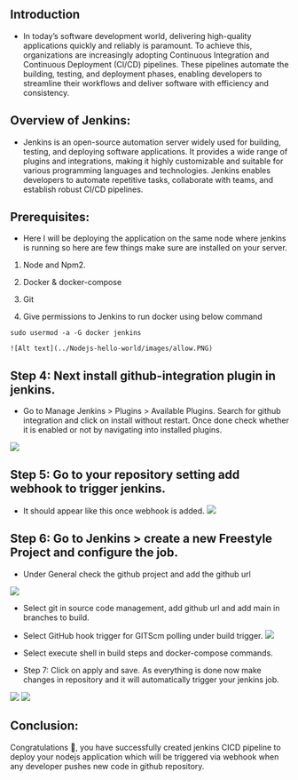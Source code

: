 ## Introduction

- In today’s software development world, delivering high-quality applications quickly and reliably is paramount. To achieve this, organizations are increasingly adopting Continuous Integration and Continuous Deployment (CI/CD) pipelines. These pipelines automate the building, testing, and deployment phases, enabling developers to streamline their workflows and deliver software with efficiency and consistency.

## Overview of Jenkins:

- Jenkins is an open-source automation server widely used for building, testing, and deploying software applications. It provides a wide range of plugins and integrations, making it highly customizable and suitable for various programming languages and technologies. Jenkins enables developers to automate repetitive tasks, collaborate with teams, and establish robust CI/CD pipelines.

## Prerequisites:

- Here I will be deploying the application on the same node where jenkins is running so here are few things make sure are installed on your server.

1. Node and Npm2.

2. Docker & docker-compose

3. Git

4. Give permissions to Jenkins to run docker using below command

`sudo usermod -a -G docker jenkins`

`![Alt text](../Nodejs-hello-world/images/allow.PNG)`

## Step 4: Next install github-integration plugin in jenkins.

- Go to Manage Jenkins > Plugins > Available Plugins. Search for github integration and click on install without restart. Once done check whether it is enabled or not by navigating into installed plugins.

![](../Nodejs-hello-world/images/github-inte.PNG)

## Step 5: Go to your repository setting add webhook to trigger jenkins.

- It should appear like this once webhook is added.
  ![](../Nodejs-hello-world/images/succesful.PNG)

## Step 6: Go to Jenkins > create a new Freestyle Project and configure the job.

- Under General check the github project and add the github url

![](../Nodejs-hello-world/images/github-url.PNG)

- Select git in source code management, add github url and add main in branches to build.

- Select GitHub hook trigger for GITScm polling under build trigger.
  ![](../Nodejs-hello-world/images/build.PNG)

- Select execute shell in build steps and docker-compose commands.

- Step 7: Click on apply and save. As everything is done now make changes in repository and it will automatically trigger your jenkins job.

![](../Nodejs-hello-world/images/final.PNG)
![](../Nodejs-hello-world/images/final.PNG)

## Conclusion:

Congratulations 🎉, you have successfully created jenkins CICD pipeline to deploy your nodejs application which will be triggered via webhook when any developer pushes new code in github repository.
